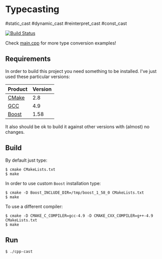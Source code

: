 # Typecasting #

\#static_cast \#dynamic_cast \#reinterpret_cast \#const_cast

[![Build Status](https://travis-ci.org/xpdu/cpp-cast.svg?branch=master)](https://travis-ci.org/xpdu/cpp-cast)

Check [main.cpp](main.cpp) for more type conversion examples!


## Requirements ##

In order to build this project you need something to be installed. I've just used these particular versions:

| Product | Version |
|---|---|
| [CMake](https://cmake.org/) | 2.8 |
| [GCC](https://gcc.gnu.org/) | 4.9 |
| [Boost](http://www.boost.org/) | 1.58 |

It also should be ok to build it against other versions with (almost) no changes.


## Build ##

By default just type:

    $ cmake CMakeLists.txt
    $ make

In order to use custom `Boost` installation type:

    $ cmake -D Boost_INCLUDE_DIR=/tmp/boost_1_58_0 CMakeLists.txt
    $ make

To use a different compiler:

    $ cmake -D CMAKE_C_COMPILER=gcc-4.9 -D CMAKE_CXX_COMPILER=g++-4.9 CMakeLists.txt
    $ make


## Run ##

    $ ./cpp-cast
